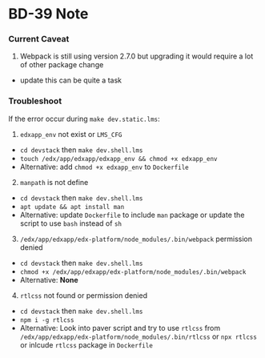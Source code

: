 # BD-39 Note

### Current Caveat

1. Webpack is still using version 2.7.0 but upgrading it would require a lot of other package change
  - update this can be quite a task


### Troubleshoot

If the error occur during `make dev.static.lms`:

1. `edxapp_env` not exist or `LMS_CFG`
  - `cd devstack` then `make dev.shell.lms`
  - `touch /edx/app/edxapp/edxapp_env && chmod +x edxapp_env`
  - Alternative: add `chmod +x edxapp_env` to `Dockerfile`
2. `manpath` is not define
  - `cd devstack` then `make dev.shell.lms`
  - `apt update && apt install man`
  - Alternative: update `Dockerfile` to include `man` package or update the script to use `bash` instead of `sh`
3. `/edx/app/edxapp/edx-platform/node_modules/.bin/webpack` permission denied
  - `cd devstack` then `make dev.shell.lms`
  - `chmod +x /edx/app/edxapp/edx-platform/node_modules/.bin/webpack`
  - Alternative: **None**
4. `rtlcss` not found or permission denied
  - `cd devstack` then `make dev.shell.lms`
  - `npm i -g rtlcss`
  - Alternative: Look into paver script and try to use `rtlcss` from `/edx/app/edxapp/edx-platform/node_modules/.bin/rtlcss` or `npx rtlcss` or inlcude `rtlcss` package in `Dockerfile`